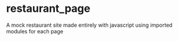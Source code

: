 # restaurant_page
A mock restaurant site made entirely with javascript using imported modules for each page
